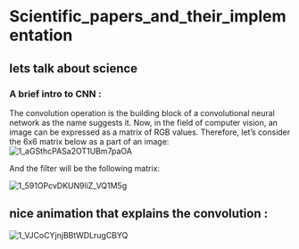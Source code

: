 # Scientific_papers_and_their_implementation

## lets talk about science

### A brief intro to CNN :
The convolution operation is the building block of a convolutional neural network as the name suggests it. Now, in the field of computer vision, an image can be expressed as a matrix of RGB values. Therefore, let’s consider the 6x6 matrix below as a part of an image:
![1_aGSthcPASa2OT1UBm7paOA](https://user-images.githubusercontent.com/92921252/231789798-484be4ac-bea0-4396-80e8-d8301cb7f9d2.png)


And the filter will be the following matrix:


![1_591OPcvDKUN9liZ_VQ1M5g](https://user-images.githubusercontent.com/92921252/231789869-3081a327-7187-4897-8e18-962dcf906d4f.png)


## nice animation that explains the convolution :
![1_VJCoCYjnjBBtWDLrugCBYQ](https://user-images.githubusercontent.com/92921252/231789315-db1860ba-c4aa-4f6c-818e-bb78837ab39e.gif)

